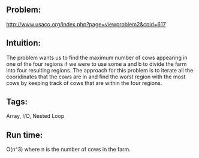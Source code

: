 ## Problem:
http://www.usaco.org/index.php?page=viewproblem2&cpid=617

## Intuition:
The problem wants us to find the maximum number of cows appearing in one of the four regions if we were to use some a and b to divide the farm into four resulting regions. The approach for this problem is to iterate all the cooridinates that the cows are in and find the worst region with the most cows by keeping track of cows that are within the four regions. 

## Tags: 
Array, I/O, Nested Loop

## Run time: 
O(n^3) where n is the number of cows in the farm.
